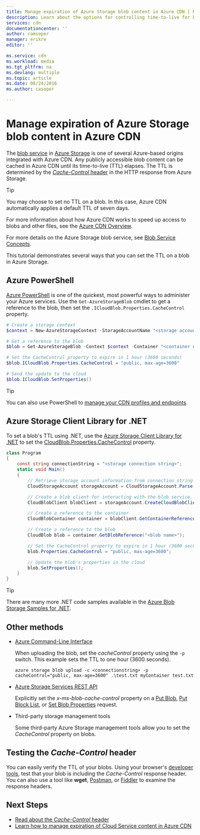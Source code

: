 ```yaml
---
title: Manage expiration of Azure Storage blob content in Azure CDN | Microsoft Azure
description: Learn about the options for controlling time-to-live for blobs in Azure CDN caching.
services: cdn
documentationcenter: ''
author: camsoper
manager: erikre
editor: ''

ms.service: cdn
ms.workload: media
ms.tgt_pltfrm: na
ms.devlang: multiple
ms.topic: article
ms.date: 08/24/2016
ms.author: casoper

---
```

# Manage expiration of Azure Storage blob content in Azure CDN
The [blob service](../storage/storage-introduction.md#blob-storage) in [Azure Storage](../storage/storage-introduction.md) is one of several Azure-based origins integrated with Azure CDN.  Any publicly accessible blob content can be cached in Azure CDN until its time-to-live (TTL) elapses.  The TTL is determined by the [*Cache-Control* header](http://www.w3.org/Protocols/rfc2616/rfc2616-sec14.html#sec14.9) in the HTTP response from Azure Storage.

> [!TIP]
> You may choose to set no TTL on a blob.  In this case, Azure CDN automatically applies a default TTL of seven days.
> 
> For more information about how Azure CDN works to speed up access to blobs and other files, see the [Azure CDN Overview](cdn-overview.md).
> 
> For more details on the Azure Storage blob service, see [Blob Service Concepts](https://msdn.microsoft.com/library/dd179376.aspx). 
> 
> 

This tutorial demonstrates several ways that you can set the TTL on a blob in Azure Storage.  

## Azure PowerShell
[Azure PowerShell](../powershell-install-configure.md) is one of the quickest, most powerful ways to administer your Azure services.  Use the `Get-AzureStorageBlob` cmdlet to get a reference to the blob, then set the `.ICloudBlob.Properties.CacheControl` property. 

```powershell
# Create a storage context
$context = New-AzureStorageContext -StorageAccountName "<storage account name>" -StorageAccountKey "<storage account key>"

# Get a reference to the blob
$blob = Get-AzureStorageBlob -Context $context -Container "<container name>" -Blob "<blob name>"

# Set the CacheControl property to expire in 1 hour (3600 seconds)
$blob.ICloudBlob.Properties.CacheControl = "public, max-age=3600"

# Send the update to the cloud
$blob.ICloudBlob.SetProperties()
```

> [!TIP]
> You can also use PowerShell to [manage your CDN profiles and endpoints](cdn-manage-powershell.md).
> 
> 

## Azure Storage Client Library for .NET
To set a blob's TTL using .NET, use the [Azure Storage Client Library for .NET](../storage/storage-dotnet-how-to-use-blobs.md) to set the [CloudBlob.Properties.CacheControl](https://msdn.microsoft.com/library/microsoft.windowsazure.storage.blob.blobproperties.cachecontrol.aspx) property.

```csharp
class Program
{
    const string connectionString = "<storage connection string>";
    static void Main()
    {
        // Retrieve storage account information from connection string
        CloudStorageAccount storageAccount = CloudStorageAccount.Parse(connectionString);

        // Create a blob client for interacting with the blob service.
        CloudBlobClient blobClient = storageAccount.CreateCloudBlobClient();

        // Create a reference to the container
        CloudBlobContainer container = blobClient.GetContainerReference("<container name>");

        // Create a reference to the blob
        CloudBlob blob = container.GetBlobReference("<blob name>");

        // Set the CacheControl property to expire in 1 hour (3600 seconds)
        blob.Properties.CacheControl = "public, max-age=3600";

        // Update the blob's properties in the cloud
        blob.SetProperties();
    }
}
```

> [!TIP]
> There are many more .NET code samples available in the [Azure Blob Storage Samples for .NET](https://azure.microsoft.com/documentation/samples/storage-blob-dotnet-getting-started/).
> 
> 

## Other methods
* [Azure Command-Line Interface](../xplat-cli-install.md)
  
    When uploading the blob, set the *cacheControl* property using the `-p` switch.  This example sets the TTL to one hour (3600 seconds).
  
    ```text
    azure storage blob upload -c <connectionstring> -p cacheControl="public, max-age=3600" .\test.txt myContainer test.txt
    ```
* [Azure Storage Services REST API](https://msdn.microsoft.com/library/azure/dd179355.aspx)
  
    Explicitly set the *x-ms-blob-cache-control* property on a [Put Blob](https://msdn.microsoft.com/en-us/library/azure/dd179451.aspx), [Put Block List](https://msdn.microsoft.com/en-us/library/azure/dd179467.aspx), or [Set Blob Properties](https://msdn.microsoft.com/library/azure/ee691966.aspx) request.
* Third-party storage management tools
  
    Some third-party Azure Storage management tools allow you to set the *CacheControl* property on blobs. 

## Testing the *Cache-Control* header
You can easily verify the TTL of your blobs.  Using your browser's [developer tools](https://developer.microsoft.com/microsoft-edge/platform/documentation/f12-devtools-guide/), test that your blob is including the *Cache-Control* response header.  You can also use a tool like **wget**, [Postman](https://www.getpostman.com/), or [Fiddler](http://www.telerik.com/fiddler) to examine the response headers.

## Next Steps
* [Read about the *Cache-Control* header](http://www.w3.org/Protocols/rfc2616/rfc2616-sec14.html#sec14.9)
* [Learn how to manage expiration of Cloud Service content in Azure CDN](cdn-manage-expiration-of-cloud-service-content.md)

